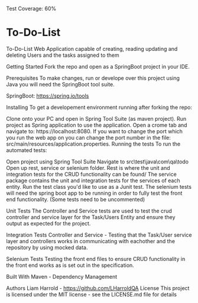 Test Coverage: 60%

# To-Do-List
To-Do-List Web Application capable of creating, reading updating and deleting Users and the tasks assigned to them

Getting Started
Fork the repo and open as a SpringBoot project in your IDE.

Prerequisites
To make changes, run or develope over this project using Java you will need the SpringBoot tool suite.

SpringBoot: https://spring.io/tools

Installing
To get a developement environment running after forking the repo:

Clone onto your PC and open in Spring Tool Suite (as maven project).
Run project as Spring application to use the application.
Open a crome tab and navigate to: https://localhost:8080.
If you want to change the port which you run the web app on you can change the port number in the file: src/main/resources/application.properties.
Running the tests
To run the automated tests:

Open project using Spring Tool Suite
Navigate to src\test\java\com\qa\todo
Open up rest, service or selenium folder.
Rest is where the unit and integration tests for the CRUD functionality can be found/
The service package contains the unit and integration tests for the services of each entity.
Run the test class you'd like to use as a Junit test.
The selenium tests will need the spring boot app to be running in order to fully test the front end functionality. (Some tests need to be uncommented)

Unit Tests
The Controller and Service tests are used to test the crud controller and service layer for the Task/Users Entity and ensure they output as expected for the project.

Integration Tests
Controller and Service - Testing that the Task/User service layer and controllers works in communicating with eachother and the repository by using mocked data.

Selenium Tests
Testing the front end files to ensure CRUD functionality in the front end works as is set out in the specification.

Built With
Maven - Dependency Management

Authors
Liam Harrold - https://github.com/LHarroldQA
License
This project is licensed under the MIT license - see the LICENSE.md file for details
